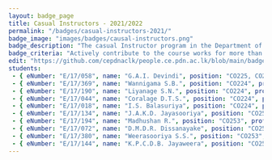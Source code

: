 ```yaml
---
layout: badge_page
title: Casual Instructors - 2021/2022
permalink: "/badges/casual-instructors-2021/"
badge_image: "images/badges/causal-instructors.png"
badge_description: "The casual Instructor program in the Department of Computer Engineering provides undergraduate students with the opportunity to be an instructor/teaching assistant in the courses offered for their junior batches."
badge_criteria: "Actively contribute to the course works for more than 6 working hours"
edit: "https://github.com/cepdnaclk/people.ce.pdn.ac.lk/blob/main/badges/casual-instructors-2021"
students: 
 - { eNumber: "E/17/058", name: "G.A.I. Devindi", position: "CO225, CO253", profile_url: "/students/e17/058/", profile_image: "https://people.ce.pdn.ac.lk/images/students/e17/e17058.jpg", link: "#" }
 - { eNumber: "E/17/369", name: "Wannigama S.B.", position: "CO224", profile_url: "/students/e17/369/", profile_image: "https://people.ce.pdn.ac.lk/images/students/e17/e17369.jpg", link: "#" }
 - { eNumber: "E/17/190", name: "Liyanage S.N.", position: "CO224", profile_url: "/students/e17/190/", profile_image: "https://people.ce.pdn.ac.lk/images/students/e17/e17190.jpg", link: "#" }
 - { eNumber: "E/17/044", name: "Coralage D.T.S.", position: "CO224", profile_url: "/students/e17/044/", profile_image: "https://people.ce.pdn.ac.lk/images/students/e17/e17044.jpg", link: "#" }
 - { eNumber: "E/17/018", name: "I.S. Balasuriya", position: "CO224", profile_url: "/students/e17/018/", profile_image: "https://people.ce.pdn.ac.lk/images/students/e17/e17018.jpg", link: "#" }
 - { eNumber: "E/17/134", name: "J.A.K.D. Jayasooriya", position: "CO253", profile_url: "/students/e17/134/", profile_image: "https://people.ce.pdn.ac.lk/images/students/e17/e17134.jpg", link: "#" }
 - { eNumber: "E/17/194", name: "Madhushan R.", position: "CO253", profile_url: "/students/e17/194/", profile_image: "https://people.ce.pdn.ac.lk/images/students/e17/e17194.jpg", link: "#" }
 - { eNumber: "E/17/072", name: "D.M.D.R. Dissanayake", position: "CO253", profile_url: "/students/e17/072/", profile_image: "https://people.ce.pdn.ac.lk/images/students/e17/e17072.jpg", link: "#" }
 - { eNumber: "E/17/380", name: "Weerasooriya S.S.", position: "CO253", profile_url: "/students/e17/380/", profile_image: "https://people.ce.pdn.ac.lk/images/students/e17/e17380.jpg", link: "#" }
 - { eNumber: "E/17/144", name: "K.P.C.D.B. Jayaweera", position: "CO253", profile_url: "/students/e17/144/", profile_image: "https://people.ce.pdn.ac.lk/images/students/e17/e17144.jpg", link: "#" }
---
```

